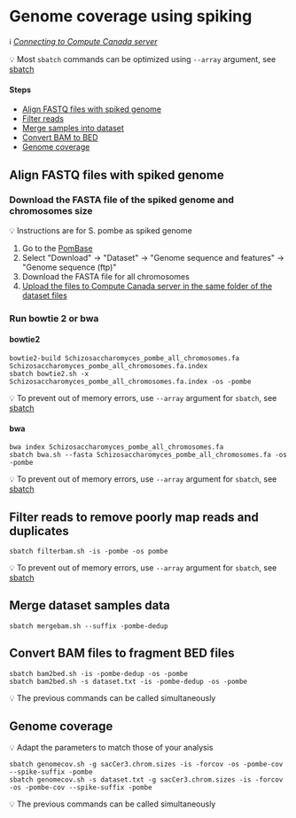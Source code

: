 # Genome coverage using spiking

:information_source: *[Connecting to Compute Canada server](connect.md)*

:bulb: Most `sbatch` commands can be optimized using `--array` argument, see [sbatch](sbatch.md)

#### Steps

* [Align FASTQ files with spiked genome](#align-fastq-files-with-spiked-genome)
* [Filter reads](#filter-reads-to-remove-poorly-map-reads-and-duplicates)
* [Merge samples into dataset](#merge-dataset-samples-data)
* [Convert BAM to BED](#convert-bam-files-to-fragment-bed-files)
* [Genome coverage](#genome-coverage)

## Align FASTQ files with spiked genome

### Download the FASTA file of the spiked genome and chromosomes size

:bulb: Instructions are for S. pombe as spiked genome

1. Go to the [PomBase](https://www.pombase.org)
2. Select "Download" -> "Dataset" -> "Genome sequence and features" -> "Genome sequence (ftp)"
3. Download the FASTA file for all chromosomes
4. [Upload the files to Compute Canada server in the same folder of the dataset files](upload.md)

### Run bowtie 2 or bwa

#### bowtie2

```
bowtie2-build Schizosaccharomyces_pombe_all_chromosomes.fa Schizosaccharomyces_pombe_all_chromosomes.fa.index
sbatch bowtie2.sh -x Schizosaccharomyces_pombe_all_chromosomes.fa.index -os -pombe
```

:bulb: To prevent out of memory errors, use `--array` argument for `sbatch`, see [sbatch](sbatch.md)

#### bwa

```
bwa index Schizosaccharomyces_pombe_all_chromosomes.fa
sbatch bwa.sh --fasta Schizosaccharomyces_pombe_all_chromosomes.fa -os -pombe
```

:bulb: To prevent out of memory errors, use `--array` argument for `sbatch`, see [sbatch](sbatch.md)

## Filter reads to remove poorly map reads and duplicates

```
sbatch filterbam.sh -is -pombe -os pombe
```

:bulb: To prevent out of memory errors, use `--array` argument for `sbatch`, see [sbatch](sbatch.md)

## Merge dataset samples data

```
sbatch mergebam.sh --suffix -pombe-dedup
```

## Convert BAM files to fragment BED files

```
sbatch bam2bed.sh -is -pombe-dedup -os -pombe
sbatch bam2bed.sh -s dataset.txt -is -pombe-dedup -os -pombe
```

:bulb: The previous commands can be called simultaneously

## Genome coverage

:bulb: Adapt the parameters to match those of your analysis

```
sbatch genomecov.sh -g sacCer3.chrom.sizes -is -forcov -os -pombe-cov --spike-suffix -pombe
sbatch genomecov.sh -s dataset.txt -g sacCer3.chrom.sizes -is -forcov -os -pombe-cov --spike-suffix -pombe
```

:bulb: The previous commands can be called simultaneously
